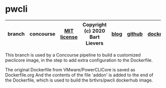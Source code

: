 # pwcli

|branch| concourse | [MIT license](LICENSE)|Copyright (c) 2020 Bart Lievers|[blog](https://vblog.bartlievers.nl)|[github](https://github.com/brtlvrs/)|[dockerhub](https://hub.docker.com/r/brtlvrs/)|
|---|---|---|---|---|---|---|

This branch is used by a Concourse pipeline to build a customized pwclicore image, in the step to add extra configuration  to the Dockerfile.

The original Dockerfile from VMware/PowerCLICore is saved as Dockerfile.org
And the contents of the file 'addon' is added to the end of the Dockerfile, which is used to build the brtlvrs/pwcli dockerhub image.
